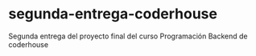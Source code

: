 # segunda-entrega-coderhouse
Segunda entrega del proyecto final del curso Programación Backend de coderhouse
